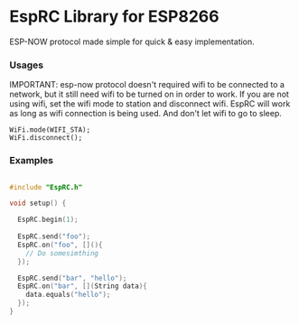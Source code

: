 # EspRC Library for ESP8266

ESP-NOW protocol made simple for quick & easy implementation.

### Usages

IMPORTANT: esp-now protocol doesn't required wifi to be connected to a network,
but it still need wifi to be turned on in order to work. If you are not using
wifi, set the wifi mode to station and disconnect wifi. EspRC will work
as long as wifi connection is being used. And don't let wifi to go to sleep.

```
WiFi.mode(WIFI_STA);
WiFi.disconnect();
```

### Examples

```c++

#include "EspRC.h"

void setup() {

  EspRC.begin(1);
  
  EspRC.send("foo");
  EspRC.on("foo", [](){
    // Do somesimthing
  });

  EspRC.send("bar", "hello");
  EspRC.on("bar", [](String data){
    data.equals("hello");
  });
}

```
